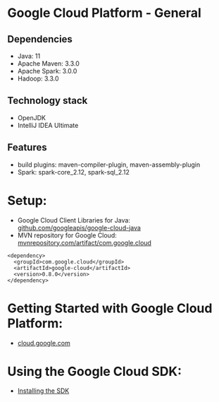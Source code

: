 # Google Cloud Platform - General
	
## Dependencies
* Java: 11
* Apache Maven: 3.3.0
* Apache Spark: 3.0.0
* Hadoop: 3.3.0

## Technology stack
* OpenJDK
* IntelliJ IDEA Ultimate

## Features
* build plugins: maven-compiler-plugin, maven-assembly-plugin
* Spark: spark-core_2.12, spark-sql_2.12

# Setup:
- Google Cloud Client Libraries for Java: <br />
[github.com/googleapis/google-cloud-java](https://github.com/googleapis/google-cloud-java)
- MVN repository for Google Cloud: <br />
[mvnrepository.com/artifact/com.google.cloud](https://mvnrepository.com/artifact/com.google.cloud/)
```
<dependency>
  <groupId>com.google.cloud</groupId>
  <artifactId>google-cloud</artifactId>
  <version>0.8.0</version>
</dependency>
```

# Getting Started with Google Cloud Platform: 
- [cloud.google.com](https://cloud.google.com/)

# Using the Google Cloud SDK: 
- [Installing the SDK](https://cloud.google.com/sdk/docs/install)
